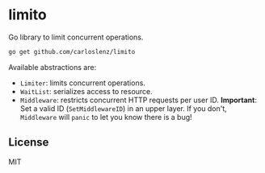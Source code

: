limito
======

Go library to limit concurrent operations.

```sh
go get github.com/carloslenz/limito
```

Available abstractions are:

* `Limiter`: limits concurrent operations.
* `WaitList`: serializes access to resource.
* `Middleware`: restricts concurrent HTTP requests per user ID.
**Important**: Set a valid ID (`SetMiddlewareID`) in an upper layer.
If you don't, `Middleware` will `panic` to let you know there is a bug!

License
-------

MIT